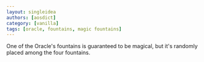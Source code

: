 ```yaml
---
layout: singleidea
authors: [aosdict]
category: [vanilla]
tags: [oracle, fountains, magic fountains]
---
```

One of the Oracle's fountains is guaranteed to be magical, but it's randomly placed among the four fountains.
